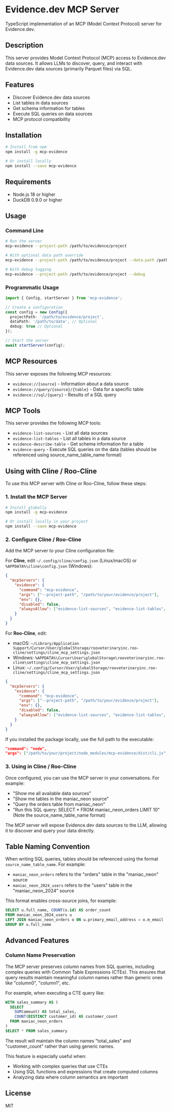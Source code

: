 # Evidence.dev MCP Server

TypeScript implementation of an MCP (Model Context Protocol) server for Evidence.dev.

## Description

This server provides Model Context Protocol (MCP) access to Evidence.dev data sources. It allows LLMs to discover, query, and interact with Evidence.dev data sources (primarily Parquet files) via SQL.

## Features

- Discover Evidence.dev data sources
- List tables in data sources
- Get schema information for tables
- Execute SQL queries on data sources
- MCP protocol compatibility

## Installation

```bash
# Install from npm
npm install -g mcp-evidence

# Or install locally
npm install --save mcp-evidence
```

## Requirements

- Node.js 18 or higher
- DuckDB 0.9.0 or higher

## Usage

### Command Line

```bash
# Run the server
mcp-evidence --project-path /path/to/evidence/project

# With optional data path override
mcp-evidence --project-path /path/to/evidence/project --data-path /path/to/data

# With debug logging
mcp-evidence --project-path /path/to/evidence/project --debug
```

### Programmatic Usage

```typescript
import { Config, startServer } from 'mcp-evidence';

// Create a configuration
const config = new Config({
  projectPath: '/path/to/evidence/project',
  dataPath: '/path/to/data', // Optional
  debug: true // Optional
});

// Start the server
await startServer(config);
```

## MCP Resources

This server exposes the following MCP resources:

- `evidence://{source}` - Information about a data source
- `evidence://query/{source}/{table}` - Data for a specific table
- `evidence://sql/{query}` - Results of a SQL query

## MCP Tools

This server provides the following MCP tools:

- `evidence-list-sources` - List all data sources
- `evidence-list-tables` - List all tables in a data source
- `evidence-describe-table` - Get schema information for a table
- `evidence-query` - Execute SQL queries on the data (tables should be referenced using source_name_table_name format)

## Using with Cline / Roo-Cline

To use this MCP server with Cline or Roo-Cline, follow these steps:

### 1. Install the MCP Server

```bash
# Install globally
npm install -g mcp-evidence

# Or install locally in your project
npm install --save mcp-evidence
```

### 2. Configure Cline / Roo-Cline

Add the MCP server to your Cline configuration file:

For **Cline**, edit `~/.config/cline/config.json` (Linux/macOS) or `%APPDATA%\cline\config.json` (Windows):

```json
{
  "mcpServers": {
    "evidence": {
      "command": "mcp-evidence",
      "args": ["--project-path", "/path/to/your/evidence/project"],
      "env": {},
      "disabled": false,
      "alwaysAllow": ["evidence-list-sources", "evidence-list-tables", "evidence-describe-table", "evidence-query"]
    }
  }
}
```

For **Roo-Cline**, edit:
- macOS: `~/Library/Application Support/Cursor/User/globalStorage/rooveterinaryinc.roo-cline/settings/cline_mcp_settings.json`
- Windows: `%APPDATA%\Cursor\User\globalStorage\rooveterinaryinc.roo-cline\settings\cline_mcp_settings.json`
- Linux: `~/.config/Cursor/User/globalStorage/rooveterinaryinc.roo-cline/settings/cline_mcp_settings.json`

```json
{
  "mcpServers": {
    "evidence": {
      "command": "mcp-evidence",
      "args": ["--project-path", "/path/to/your/evidence/project"],
      "env": {},
      "disabled": false,
      "alwaysAllow": ["evidence-list-sources", "evidence-list-tables", "evidence-describe-table", "evidence-query"]
    }
  }
}
```

If you installed the package locally, use the full path to the executable:

```json
"command": "node",
"args": ["/path/to/your/project/node_modules/mcp-evidence/dist/cli.js", "--project-path", "/path/to/your/evidence/project"]
```

### 3. Using in Cline / Roo-Cline

Once configured, you can use the MCP server in your conversations. For example:

- "Show me all available data sources"
- "Show me tables in the maniac_neon source"
- "Query the orders table from maniac_neon"
- "Run this SQL query: SELECT * FROM maniac_neon_orders LIMIT 10" (Note the source_name_table_name format)

The MCP server will expose Evidence.dev data sources to the LLM, allowing it to discover and query your data directly.

## Table Naming Convention

When writing SQL queries, tables should be referenced using the format `source_name_table_name`. For example:

- `maniac_neon_orders` refers to the "orders" table in the "maniac_neon" source
- `maniac_neon_2024_users` refers to the "users" table in the "maniac_neon_2024" source

This format enables cross-source joins, for example:

```sql
SELECT u.full_name, COUNT(o.id) AS order_count 
FROM maniac_neon_2024_users u 
LEFT JOIN maniac_neon_orders o ON u.primary_email_address = o.m_email
GROUP BY u.full_name
```

## Advanced Features

### Column Name Preservation

The MCP server preserves column names from SQL queries, including complex queries with Common Table Expressions (CTEs). This ensures that query results maintain meaningful column names rather than generic ones like "column0", "column1", etc.

For example, when executing a CTE query like:

```sql
WITH sales_summary AS (
  SELECT 
    SUM(amount) AS total_sales,
    COUNT(DISTINCT customer_id) AS customer_count
  FROM maniac_neon_orders
)
SELECT * FROM sales_summary
```

The result will maintain the column names "total_sales" and "customer_count" rather than using generic names.

This feature is especially useful when:
- Working with complex queries that use CTEs
- Using SQL functions and expressions that create computed columns
- Analyzing data where column semantics are important

## License

MIT